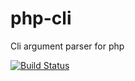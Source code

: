# php-cli
Cli argument parser for php

[![Build Status](https://travis-ci.org/corycollier/php-csv.svg?branch=master)](https://travis-ci.org/corycollier/php-csv.svg?branch=master)
